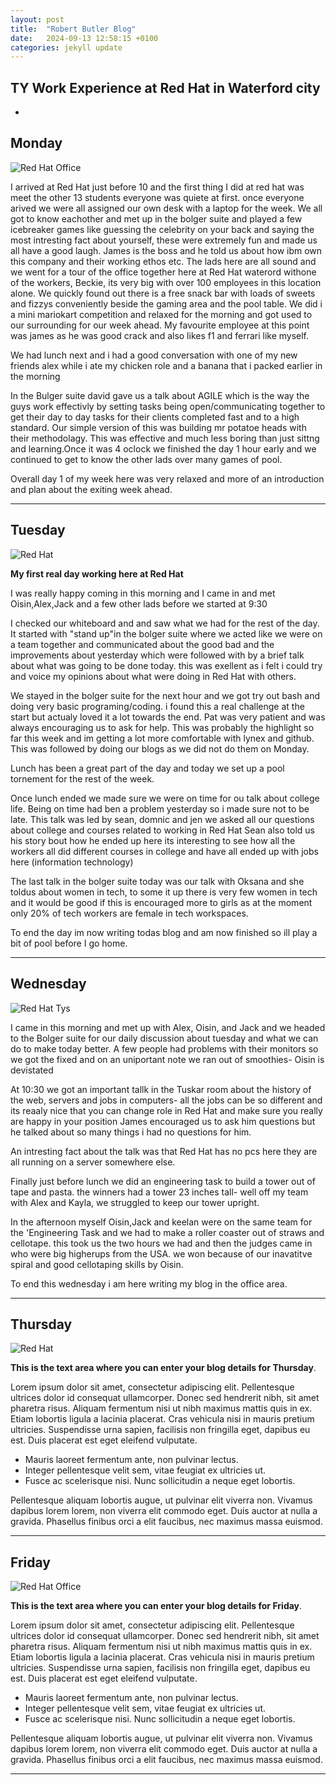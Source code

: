 ```yaml
---
layout: post
title:  "Robert Butler Blog"
date:   2024-09-13 12:58:15 +0100
categories: jekyll update
---
```


## TY Work Experience at Red Hat in Waterford city

* 


## Monday
![Red Hat Office](https://static1.cbrimages.com/wordpress/wp-content/uploads/2017/04/toy-story-mr-potato-head.jpg)

I arrived at Red Hat just before 10 and the first thing I did at red hat was meet the other 13 students everyone was quiete at first. once everyone arived we were all assigned our own desk with a laptop for the week. We all got to know eachother and met up in the bolger suite and played a few icebreaker games like guessing the celebrity on your back and saying the most intresting fact about yourself, these were extremely fun and made us all have a good laugh. James is the boss and he told us about how ibm own this company and their working ethos etc. The lads here are all sound and we went for a tour of the office together here at Red Hat waterord withone of the workers, Beckie, its very big with over 100 employees in this location alone. We quickly found out there is a free snack bar with loads of sweets and fizzys conveniently beside the gaming area and the pool table. We did i a mini mariokart competition and relaxed for the morning and got used to our surrounding for our week ahead. My favourite employee at this point was james as he was good crack and also likes f1 and ferrari like myself.

We had lunch next and i had a good conversation with one of my new friends alex while i ate my chicken role and a banana that i packed earlier in the morning

In the Bulger suite david gave us a talk about AGILE which is the way the guys work effectivly by setting tasks being open/communicating together to get their day to day tasks for their clients completed fast and to a high standard. Our simple version of this was building mr potatoe heads with their methodolagy. This was effective and much less boring than just sittng and learning.Once it was 4 oclock we finished the day 1 hour early and we continued to get to know the other lads over many games of pool.

Overall day 1 of my week here was very relaxed and more of an introduction and plan about the exiting week ahead. 



---
## Tuesday
![Red Hat](https://plus.unsplash.com/premium_photo-1661331617718-e99db3b0e64f?fm=jpg&q=60&w=3000&ixlib=rb-4.0.3&ixid=M3wxMjA3fDB8MHxzZWFyY2h8MXx8bGFwdG9wJTIwY29kZXxlbnwwfHwwfHx8MA%3D%3D)

**My first real day working here at Red Hat**

I was really happy coming in this morning and I came in and met Oisin,Alex,Jack and a few other lads before we started at 9:30 

I checked our whiteboard and and saw what we had for the rest of the day. It started with "stand up"in the bolger suite where we acted like we were on a team together and communicated about the good bad and the improvements about yesterday which were followed with by a brief talk about what was going to be done today. this was exellent as i felt i could try and voice my opinions about what were doing in Red Hat with others.

We stayed in the bolger suite for the next hour and we got try out bash and doing very basic programing/coding. i found this a real challenge at the start but actualy loved it a lot towards the end. Pat was very patient and was always encouraging us to ask for help. This was probably the highlight so far this week and im getting a lot more comfortable with lynex and github. This was followed by doing our blogs as we did not do them on Monday.

Lunch has been a great part of the day and today we set up a pool tornement for the rest of the week.

Once lunch ended we made sure we were on time for ou talk about college life. Being on time had ben a problem yesterday so i made sure not to be late. This talk was led by sean, domnic and jen we asked all our questions about college and courses related to working in Red Hat Sean also told us his story bout how he ended up here its interesting to see how all the workers all did different courses in college and have all ended up with jobs here (information technology)

The last talk in the bolger suite today was our talk with Oksana and she toldus about women in tech, to some it up there is very few women in tech and it would be good if this is encouraged more to girls as at the moment only 20% of tech workers are female in tech workspaces.

To end the day im now writing todas blog and am now finished so ill play a bit of pool before I go home.


---
## Wednesday
![Red Hat Tys](https://d12oja0ew7x0i8.cloudfront.net/images/Article_Images/ImageForArticle_11958(1).jpg)

I came in this morning and met up with Alex, Oisin, and Jack and we headed to the Bolger suite for our daily discussion about tuesday and what we can do to make today better. A few people had problems with their monitors so we got the fixed and on an uniportant note we ran out of smoothies- Oisin is devistated

At 10:30 we got an important tallk in the Tuskar room about the history of the web, servers and jobs in computers- all the jobs can be so different and its reaaly nice that you can change role in Red Hat and make sure you really are happy in your position James encouraged us to ask him questions but he talked about so many things i had no questions for him.

An intresting fact about the talk was that Red Hat has no pcs here they are all running on a server somewhere else.

Finally just before lunch we did an engineering task to build a tower out of tape and pasta. the winners had a tower 23 inches tall- well off my team with Alex and Kayla, we struggled to keep our tower upright.

In the afternoon myself Oisin,Jack and keelan were on the same team for the 'Engineering Task and we had to make a roller coaster out of straws and cellotape. this took us the two hours we had and then the judges came in who were big higherups from the USA. we won because of our inavatitve spiral and good cellotaping skills by Oisin. 

To end this wednesday i am here writing my blog in the office area.


---
## Thursday
![Red Hat](https://www.postconsumerbrands.com/wp-content/uploads/2024/02/Buy-Now-Page-Header-Image-2048x1365.webp)

**This is the text area where you can enter your blog details for Thursday**.

Lorem ipsum dolor sit amet, consectetur adipiscing elit. Pellentesque ultrices dolor id consequat ullamcorper. Donec sed hendrerit nibh, sit amet pharetra risus. Aliquam fermentum nisi ut nibh maximus mattis quis in ex. Etiam lobortis ligula a lacinia placerat. Cras vehicula nisi in mauris pretium ultricies. Suspendisse urna sapien, facilisis non fringilla eget, dapibus eu est. Duis placerat est eget eleifend vulputate. 

* Mauris laoreet fermentum ante, non pulvinar lectus. 
* Integer pellentesque velit sem, vitae feugiat ex ultricies ut. 
* Fusce ac scelerisque nisi. Nunc sollicitudin a neque eget lobortis. 

Pellentesque aliquam lobortis augue, ut pulvinar elit viverra non. Vivamus dapibus lorem lorem, non viverra elit commodo eget. Duis auctor at nulla a gravida. Phasellus finibus orci a elit faucibus, nec maximus massa euismod.

---
## Friday
![Red Hat Office](https://nwscdn.com/media/wysiwyg/3kf/Pool-Table.jpg)

**This is the text area where you can enter your blog details for Friday**.

Lorem ipsum dolor sit amet, consectetur adipiscing elit. Pellentesque ultrices dolor id consequat ullamcorper. Donec sed hendrerit nibh, sit amet pharetra risus. Aliquam fermentum nisi ut nibh maximus mattis quis in ex. Etiam lobortis ligula a lacinia placerat. Cras vehicula nisi in mauris pretium ultricies. Suspendisse urna sapien, facilisis non fringilla eget, dapibus eu est. Duis placerat est eget eleifend vulputate. 

* Mauris laoreet fermentum ante, non pulvinar lectus. 
* Integer pellentesque velit sem, vitae feugiat ex ultricies ut. 
* Fusce ac scelerisque nisi. Nunc sollicitudin a neque eget lobortis. 

Pellentesque aliquam lobortis augue, ut pulvinar elit viverra non. Vivamus dapibus lorem lorem, non viverra elit commodo eget. Duis auctor at nulla a gravida. Phasellus finibus orci a elit faucibus, nec maximus massa euismod.

---

